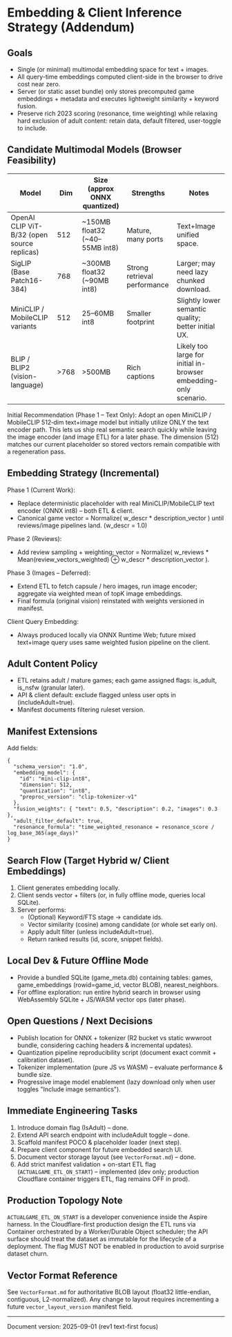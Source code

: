 # Embedding & Client Inference Strategy (Addendum)

## Goals
* Single (or minimal) multimodal embedding space for text + images.
* All query-time embeddings computed client-side in the browser to drive cost near zero.
* Server (or static asset bundle) only stores precomputed game embeddings + metadata and executes lightweight similarity + keyword fusion.
* Preserve rich 2023 scoring (resonance, time weighting) while relaxing hard exclusion of adult content: retain data, default filtered, user-toggle to include.

## Candidate Multimodal Models (Browser Feasibility)
| Model | Dim | Size (approx ONNX quantized) | Strengths | Notes |
|-------|-----|------------------------------|----------|-------|
| OpenAI CLIP ViT-B/32 (open source replicas) | 512 | ~150MB float32 (~40–55MB int8) | Mature, many ports | Text+Image unified space. |
| SigLIP (Base Patch16-384) | 768 | ~300MB float32 (~90MB int8) | Strong retrieval performance | Larger; may need lazy chunked download. |
| MiniCLIP / MobileCLIP variants | 512 | 25–60MB int8 | Smaller footprint | Slightly lower semantic quality; better initial UX. |
| BLIP / BLIP2 (vision-language) | >768 | >500MB | Rich captions | Likely too large for initial in-browser embedding-only scenario. |

Initial Recommendation (Phase 1 – Text Only): Adopt an open MiniCLIP / MobileCLIP 512‑dim text+image model but initially utilize ONLY the text encoder path. This lets us ship real semantic search quickly while leaving the image encoder (and image ETL) for a later phase. The dimension (512) matches our current placeholder so stored vectors remain compatible with a regeneration pass.

## Embedding Strategy (Incremental)
Phase 1 (Current Work):
* Replace deterministic placeholder with real MiniCLIP/MobileCLIP text encoder (ONNX int8) – both ETL & client.
* Canonical game vector = Normalize( w_descr * description_vector ) until reviews/image pipelines land. (w_descr = 1.0)

Phase 2 (Reviews):
* Add review sampling + weighting; vector = Normalize( w_reviews * Mean(review_vectors_weighted) ⊕ w_descr * description_vector ).

Phase 3 (Images – Deferred):
* Extend ETL to fetch capsule / hero images, run image encoder; aggregate via weighted mean of topK image embeddings.
* Final formula (original vision) reinstated with weights versioned in manifest.

Client Query Embedding:
* Always produced locally via ONNX Runtime Web; future mixed text+image query uses same weighted fusion pipeline on the client.

## Adult Content Policy
* ETL retains adult / mature games; each game assigned flags: is_adult, is_nsfw (granular later).
* API & client default: exclude flagged unless user opts in (includeAdult=true).
* Manifest documents filtering ruleset version.

## Manifest Extensions
Add fields:
```jsonc
{
  "schema_version": "1.0",
  "embedding_model": {
    "id": "mini-clip-int8",
    "dimension": 512,
    "quantization": "int8",
    "preproc_version": "clip-tokenizer-v1"
  },
  "fusion_weights": { "text": 0.5, "description": 0.2, "images": 0.3 },
  "adult_filter_default": true,
  "resonance_formula": "time_weighted_resonance = resonance_score / log_base_365(age_days)"
}
```

## Search Flow (Target Hybrid w/ Client Embeddings)
1. Client generates embedding locally.
2. Client sends vector + filters (or, in fully offline mode, queries local SQLite).
3. Server performs:
   * (Optional) Keyword/FTS stage → candidate ids.
   * Vector similarity (cosine) among candidate (or whole set early on).
   * Apply adult filter (unless includeAdult=true).
   * Return ranked results (id, score, snippet fields).

## Local Dev & Future Offline Mode
* Provide a bundled SQLite (game_meta.db) containing tables: games, game_embeddings (rowid=game_id, vector BLOB), nearest_neighbors.
* For offline exploration: run entire hybrid search in browser using WebAssembly SQLite + JS/WASM vector ops (later phase).

## Open Questions / Next Decisions
* Publish location for ONNX + tokenizer (R2 bucket vs static wwwroot bundle, considering caching headers & incremental updates).
* Quantization pipeline reproducibility script (document exact commit + calibration dataset).
* Tokenizer implementation (pure JS vs WASM) – evaluate performance & bundle size.
* Progressive image model enablement (lazy download only when user toggles "Include image semantics").

## Immediate Engineering Tasks
1. Introduce domain flag (IsAdult) – done.
2. Extend API search endpoint with includeAdult toggle – done.
3. Scaffold manifest POCO & placeholder loader (next step).
4. Prepare client component for future embedded search UI.
 5. Document vector storage layout (see `VectorFormat.md`) – done.
 6. Add strict manifest validation + on-start ETL flag (`ACTUALGAME_ETL_ON_START`) – implemented (dev only; production Cloudflare container triggers ETL, flag remains OFF in prod).

## Production Topology Note
`ACTUALGAME_ETL_ON_START` is a developer convenience inside the Aspire harness. In the Cloudflare-first production design the ETL runs via Container orchestrated by a Worker/Durable Object scheduler; the API surface should treat the dataset as immutable for the lifecycle of a deployment. The flag MUST NOT be enabled in production to avoid surprise dataset churn.

## Vector Format Reference
See `VectorFormat.md` for authoritative BLOB layout (float32 little-endian, contiguous, L2-normalized). Any change to layout requires incrementing a future `vector_layout_version` manifest field.

---
Document version: 2025-09-01 (rev1 text-first focus)
